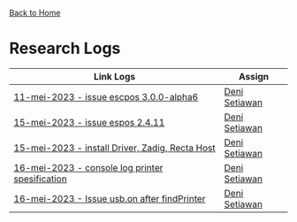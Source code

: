 [Back to Home](https://github.com/denitiawan/electron-react-boilerplate-printthermal/blob/main/README.md)

# Research Logs

| Link Logs | Assign |
|--|--|
|[11-mei-2023 - issue escpos 3.0.0-alpha6](https://github.com/denitiawan/research-electron-react-boilerplate-printthermal/blob/main/research-logs/research-log-12052023.md)|[Deni Setiawan](https://github.com/denitiawan)|
|[15-mei-2023 - issue espos 2.4.11](https://github.com/denitiawan/research-electron-react-boilerplate-printthermal/blob/main/research-logs/research-log-15052023.md)|[Deni Setiawan](https://github.com/denitiawan)|
|[15-mei-2023 - install Driver, Zadig, Recta Host](https://github.com/denitiawan/research-electron-react-boilerplate-printthermal/blob/main/research-logs/research-log-15052023-driverzadigrectahost.md)|[Deni Setiawan](https://github.com/denitiawan)|
|[16-mei-2023 - console log printer spesification](https://github.com/denitiawan/research-electron-react-boilerplate-printthermal/blob/main/research-logs/research-log-16052023.md)|[Deni Setiawan](https://github.com/denitiawan)|
|[16-mei-2023 - Issue usb.on after findPrinter](https://github.com/denitiawan/research-electron-react-boilerplate-printthermal/blob/main/research-logs/research-log-16052023-issueusb_on.md)|[Deni Setiawan](https://github.com/denitiawan)|




